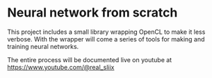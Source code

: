 # Neural network from scratch

This project includes a small library wrapping OpenCL to make it less verbose.
With the wrapper will come a series of tools for making and training neural networks.

The entire process will be documented live on youtube at https://www.youtube.com/@real_sliix
